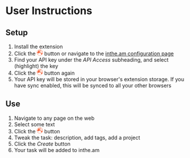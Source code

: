# User Instructions
## Setup
1. Install the extension
2. Click the ![inthe.am logo](https://raw.githubusercontent.com/monban/intheam-webextension/master/icons/button-16.png) button or navigate to the [inthe.am configuration page](https://inthe.am/configure#api)
3. Find your API key under the *API Access* subheading, and select (highlight) the key
4. Click the ![inthe.am logo](https://raw.githubusercontent.com/monban/intheam-webextension/master/icons/button-16.png) button again
5. Your API key will be stored in your browser's extension storage. If you have sync enabled, this will be synced to all your other browsers

## Use
1. Navigate to any page on the web
2. Select some text
3. Click the ![inthe.am logo](https://raw.githubusercontent.com/monban/intheam-webextension/master/icons/button-16.png) button
4. Tweak the task: description, add tags, add a project
5. Click the *Create* button
6. Your task will be added to inthe.am
